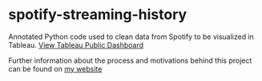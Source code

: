# spotify-streaming-history
Annotated Python code used to clean data from Spotify to be visualized in Tableau. [View Tableau Public Dashboard](https://public.tableau.com/app/profile/ross.woleben/viz/MySpotifyStreamingHistoryDashboard/Dashboard1#1 "My Spotify Streaming History Dashboard")

Further information about the process and motivations behind this project can be found on [my website](https://rosswoleben.com/projects "rosswoleben.com")

